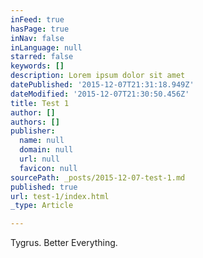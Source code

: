 ```yaml
---
inFeed: true
hasPage: true
inNav: false
inLanguage: null
starred: false
keywords: []
description: Lorem ipsum dolor sit amet
datePublished: '2015-12-07T21:31:18.949Z'
dateModified: '2015-12-07T21:30:50.456Z'
title: Test 1
author: []
authors: []
publisher:
  name: null
  domain: null
  url: null
  favicon: null
sourcePath: _posts/2015-12-07-test-1.md
published: true
url: test-1/index.html
_type: Article

---
```

Tygrus. Better Everything.